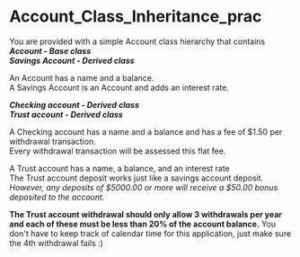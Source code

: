 # Account_Class_Inheritance_prac
You are provided with a simple Account class hierarchy that contains  
***Account - Base class***  
***Savings Account - Derived class***

An Account has a name and a balance.  
A Savings Account is an Account and adds an interest rate.  

***Checking account - Derived class***  
***Trust account - Derived class***  

A Checking account has a name and a balance and has a fee of $1.50 per withdrawal transaction.  
Every withdrawal transaction will be assessed this flat fee.  

A Trust account has a name, a balance, and an interest rate  
The Trust account deposit works just like a savings account deposit.  
*However, any deposits of $5000.00 or more will receive a $50.00 bonus deposited to the account.*  
    
**The Trust account withdrawal should only allow 3 withdrawals per year and each of these must be less than 20% of the account balance.** You don't have to keep track of calendar time for this application, just make sure the 4th withdrawal fails :)  
